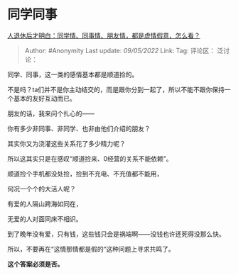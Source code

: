 # 同学同事
[人退休后才明白：同学情、同事情、朋友情，都是虚情假意，怎么看？](https://www.zhihu.com/question/521467583/answer/2477115858)

> Author: #Anonymity
> Last update: *09/05/2022*
> Link:
> Tag:
> 评论区：
> 泛讨论：

同学、同事，这一类的感情基本都是顺道捡的。

不是吗？ta们并不是你主动结交的，而是跟你分到一起了，所以不能不跟你保持一个基本的友好互动而已。

朋友的话，我来问个扎心的——

你有多少非同事、非同学、也非由他们介绍的朋友？

其实你又为浇灌这些关系花了多少精力呢？

所以这其实只是在感叹“顺道捡来、0经营的关系不能依赖”。

顺道捡个手机都没处捡，捡到不充电、不充值都不能用，

何况一个个的大活人呢？

有爱的人隔山跨海如同在，

无爱的人对面同床不相识。

到了晚年没有爱，只有钱，这些钱只会是祸端啊——没钱也许还死得没那么快。

所以，不要再在“这情那情都是假的“这种问题上寻求共鸣了。

**这个答案必须是否。**

